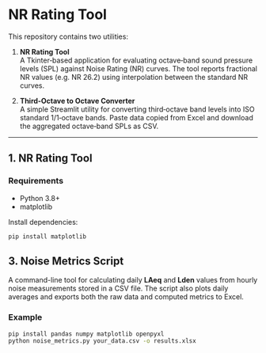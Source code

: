 # NR Rating Tool

This repository contains two utilities:

1. **NR Rating Tool**  
   A Tkinter‑based application for evaluating octave‑band sound pressure levels (SPL) against Noise Rating (NR) curves. The tool reports fractional NR values (e.g. NR 26.2) using interpolation between the standard NR curves.

2. **Third‑Octave to Octave Converter**  
   A simple Streamlit utility for converting third‑octave band levels into ISO standard 1/1‑octave bands. Paste data copied from Excel and download the aggregated octave‑band SPLs as CSV.

---

## 1. NR Rating Tool

### Requirements

- Python 3.8+
- matplotlib

Install dependencies:

```bash
pip install matplotlib
```

## 3. Noise Metrics Script

A command-line tool for calculating daily **LAeq** and **Lden** values from hourly noise measurements stored in a CSV file. The script also plots daily averages and exports both the raw data and computed metrics to Excel.

### Example

```bash
pip install pandas numpy matplotlib openpyxl
python noise_metrics.py your_data.csv -o results.xlsx
```
